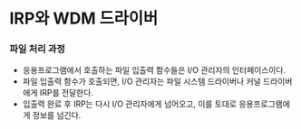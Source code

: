 # IRP와 WDM 드라이버

### 파일 처리 과정
* 응용프로그램에서 호출하는 파일 입출력 함수들은 I/O 관리자의 인터페이스이다.
* 파일 입출력 함수가 호출되면, I/O 관리자는 파일 시스템 드라이버나 커널 드라이버에게 IRP를 전달한다.
* 입출력 완료 후 IRP는 다시 I/O 관리자에게 넘어오고, 이를 토대로 응용프로그램에게 정보를 넘긴다.
